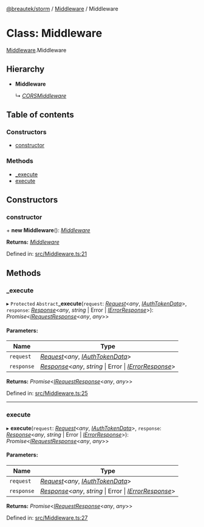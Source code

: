 [@breautek/storm](../README.md) / [Middleware](../modules/middleware.md) / Middleware

# Class: Middleware

[Middleware](../modules/middleware.md).Middleware

## Hierarchy

* **Middleware**

  ↳ [*CORSMiddleware*](corsmiddleware.corsmiddleware-1.md)

## Table of contents

### Constructors

- [constructor](middleware.middleware-1.md#constructor)

### Methods

- [\_execute](middleware.middleware-1.md#_execute)
- [execute](middleware.middleware-1.md#execute)

## Constructors

### constructor

\+ **new Middleware**(): [*Middleware*](middleware.middleware-1.md)

**Returns:** [*Middleware*](middleware.middleware-1.md)

Defined in: [src/Middleware.ts:21](https://github.com/breautek/storm/blob/af5cad8/src/Middleware.ts#L21)

## Methods

### \_execute

▸ `Protected` `Abstract`**_execute**(`request`: [*Request*](request.request-1.md)<*any*, [*IAuthTokenData*](../interfaces/iauthtokendata.iauthtokendata-1.md)\>, `response`: [*Response*](response.response-1.md)<*any*, *string* \| Error \| [*IErrorResponse*](../interfaces/stormerror.ierrorresponse.md)\>): *Promise*<[*IRequestResponse*](../interfaces/irequestresponse.irequestresponse-1.md)<*any*, *any*\>\>

#### Parameters:

Name | Type |
------ | ------ |
`request` | [*Request*](request.request-1.md)<*any*, [*IAuthTokenData*](../interfaces/iauthtokendata.iauthtokendata-1.md)\> |
`response` | [*Response*](response.response-1.md)<*any*, *string* \| Error \| [*IErrorResponse*](../interfaces/stormerror.ierrorresponse.md)\> |

**Returns:** *Promise*<[*IRequestResponse*](../interfaces/irequestresponse.irequestresponse-1.md)<*any*, *any*\>\>

Defined in: [src/Middleware.ts:25](https://github.com/breautek/storm/blob/af5cad8/src/Middleware.ts#L25)

___

### execute

▸ **execute**(`request`: [*Request*](request.request-1.md)<*any*, [*IAuthTokenData*](../interfaces/iauthtokendata.iauthtokendata-1.md)\>, `response`: [*Response*](response.response-1.md)<*any*, *string* \| Error \| [*IErrorResponse*](../interfaces/stormerror.ierrorresponse.md)\>): *Promise*<[*IRequestResponse*](../interfaces/irequestresponse.irequestresponse-1.md)<*any*, *any*\>\>

#### Parameters:

Name | Type |
------ | ------ |
`request` | [*Request*](request.request-1.md)<*any*, [*IAuthTokenData*](../interfaces/iauthtokendata.iauthtokendata-1.md)\> |
`response` | [*Response*](response.response-1.md)<*any*, *string* \| Error \| [*IErrorResponse*](../interfaces/stormerror.ierrorresponse.md)\> |

**Returns:** *Promise*<[*IRequestResponse*](../interfaces/irequestresponse.irequestresponse-1.md)<*any*, *any*\>\>

Defined in: [src/Middleware.ts:27](https://github.com/breautek/storm/blob/af5cad8/src/Middleware.ts#L27)
